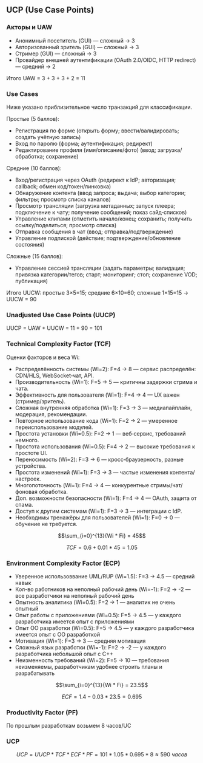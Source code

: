 ## UCP (Use Case Points)

### Акторы и UAW

- Анонимный посетитель (GUI) — сложный -> 3
- Авторизованный зритель (GUI) — сложный -> 3
- Стример (GUI) — сложный -> 3
- Провайдер внешней аутентификации (OAuth 2.0/OIDC, HTTP redirect) — средний -> 2

Итого UAW = 3 + 3 + 3 + 2 = 11

### Use Cases

Ниже указано приблизительное число транзакций для классификации.

Простые (5 баллов):
- Регистрация по форме (открыть форму; ввести/валидировать; создать учётную запись)
- Вход по паролю (форма; аутентификация; редирект)
- Редактирование профиля (имя/описание/фото) (ввод; загрузка/обработка; сохранение)

Средние (10 баллов):
- Вход/регистрация через OAuth (редирект к IdP; авторизация; callback; обмен код/токен/линковка)
- Обнаружение контента (ввод запроса; выдача; выбор категории; фильтры; просмотр списка каналов)
- Просмотр трансляции (загрузка метаданных; запуск плеера; подключение к чату; получение сообщений; показ сайд‑списков)
- Управление клипами (отметить начало/конец; сохранить; получить ссылку/поделиться; просмотр списка)
- Отправка сообщения в чат (ввод; отправка/подтверждение)
- Управление подпиской (действие; подтверждение/обновление состояния)

Сложные (15 баллов):
- Управление сессией трансляции (задать параметры; валидация; привязка категории/тегов; старт; мониторинг; стоп; сохранение VOD; публикация)

Итого UUCW: простые 3×5=15; средние 6×10=60; сложные 1×15=15 -> UUCW = 90

### Unadjusted Use Case Points (UUCP)

UUCP = UAW + UUCW = 11 + 90 = 101

### Technical Complexity Factor (TCF)

Оценки факторов и веса Wi:
- Распределённость системы (Wi=2): F=4 -> 8 — сервис распределён: CDN/HLS, WebSocket‑чат, API.
- Производительность (Wi=1): F=5 -> 5 — критичны задержки стрима и чата.
- Эффективность для пользователя (Wi=1): F=4 -> 4 — UX важен (стример/зритель).
- Сложная внутренняя обработка (Wi=1): F=3 -> 3 — медиапайплайн, модерация, рекомендации.
- Повторное использование кода (Wi=1): F=2 -> 2 — умеренное переиспользование модулей.
- Простота установки (Wi=0.5): F=2 -> 1 — веб‑сервис, требований немного.
- Простота использования (Wi=0.5): F=4 -> 2 — высокие требования к простоте UI.
- Переносимость (Wi=2): F=3 -> 6 — кросс‑браузерность, разные устройства.
- Простота изменений (Wi=1): F=3 -> 3 — частые изменения контента/настроек.
- Многопоточность (Wi=1): F=4 -> 4 — конкурентные стримы/чат/фоновая обработка.
- Доп. возможности безопасности (Wi=1): F=4 -> 4 — OAuth, защита от спама.
- Доступ к другим системам (Wi=1): F=3 -> 3 — интеграции с IdP.
- Необходимы тренажёры для пользователей (Wi=1): F=0 -> 0 — обучение не требуется.

$$\sum_{i=0}^{13}{Wi * Fi} = 45$$


$$TCF = 0.6 + 0.01 * 45 = 1.05$$

### Environment Complexity Factor (ECP)

- Уверенное использоввание UML/RUP (Wi=1.5): F=3 -> 4.5 — средний навык
- Кол-во работников на неполный рабочий день (Wi=-1): F=2 -> -2 — все разработчики на неполный рабочий день
- Опытность аналитика (Wi=0.5): F=2 -> 1 — аналитик не очень опытный
- Опыт работы с приложениями (Wi=0.5): F=5 -> 4.5 — у каждого разработчика имеется опыт с приложениями
- Опыт ОО разработки (Wi=0.5): F=5 -> 4.5 — у каждого разработчика имеется опыт с ОО разработкой
- Мотивация (Wi=1): F=3 -> 3 — средняя мотивация
- Сложный язык разработки (Wi=-1): F=2 -> -2 — у каждого разработчика небольшой опыт с C++
- Неизменность требований (Wi=2): F=5 -> 10 — требования неизменяемы, разработчикам удобнее строить планы и разрабатывать

$$\sum_{i=0}^{13}{Wi * Fi} = 23.5$$

$$ECF = 1.4 - 0.03 * 23.5 = 0.695$$

### Productivity Factor (PF)

По прошлым разработкам возьмем 8 часов/UC

### UCP 

$$UCP = UUCP * TCF * ECF * PF = 101 * 1.05 * 0.695 * 8 \approx 590 \ часов $$
